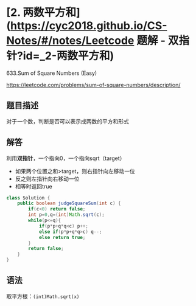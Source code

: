 # [2. 两数平方和](https://cyc2018.github.io/CS-Notes/#/notes/Leetcode 题解 - 双指针?id=_2-两数平方和)

633.Sum of Square Numbers (Easy)

https://leetcode.com/problems/sum-of-square-numbers/description/

## 题目描述

对于一个数，判断是否可以表示成两数的平方和形式

## 解答

利用**双指针**，一个指向0，一个指向sqrt（target）

- 如果两个位置之和>target，则右指针向左移动一位
- 反之则左指针向右移动一位
- 相等时返回true

```java
class Solution {
    public boolean judgeSquareSum(int c) {
        if(c<0) return false;
        int p=0,q=(int)Math.sqrt(c);
        while(p<=q){
            if(p*p+q*q<c) p++;
            else if(p*p+q*q>c) q--;
            else return true;
        }
        return false;
    }
}
```

## 语法

取平方根：`(int)Math.sqrt(x)`

